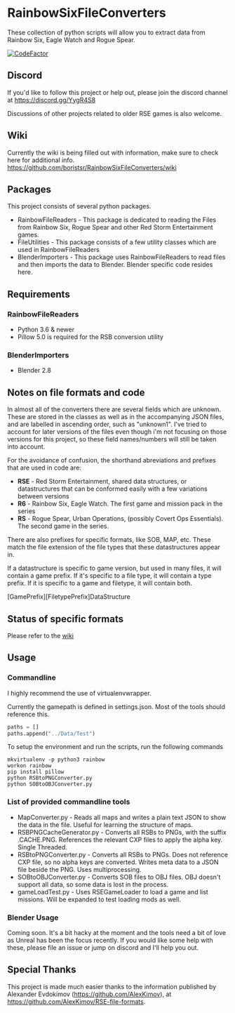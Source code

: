 # RainbowSixFileConverters

These collection of python scripts will allow you to extract data from Rainbow Six, Eagle Watch and Rogue Spear.

[![CodeFactor](https://www.codefactor.io/repository/github/rainbowredux/rainbowsixfileconverters/badge)](https://www.codefactor.io/repository/github/rainbowredux/rainbowsixfileconverters)

## Discord

If you'd like to follow this project or help out, please join the discord channel at https://discord.gg/YygR4S8

Discussions of other projects related to older RSE games is also welcome.

## Wiki

Currently the wiki is being filled out with information, make sure to check here for additional info.
https://github.com/boristsr/RainbowSixFileConverters/wiki

## Packages
This project consists of several python packages.

- RainbowFileReaders - This package is dedicated to reading the Files from Rainbow Six, Rogue Spear and other Red Storm Entertainment games.
- FileUtilities - This package consists of a few utility classes which are used in RainbowFileReaders
- BlenderImporters - This package uses RainbowFileReaders to read files and then imports the data to Blender. Blender specific code resides here.

## Requirements

### RainbowFileReaders

- Python 3.6 & newer
- Pillow 5.0 is required for the RSB conversion utility

### BlenderImporters

- Blender 2.8

## Notes on file formats and code

In almost all of the converters there are several fields which are unknown. These are stored in the classes as well as in the accompanying JSON files, and are labelled in ascending order, such as "unknown1". I've tried to account for later versions of the files even though i'm not focusing on those versions for this project, so these field names/numbers will still be taken into account.

For the avoidance of confusion, the shorthand abreviations and prefixes that are used in code are:

- **RSE** - Red Storm Entertainment, shared data structures, or datastructures that can be conformed easily with a few variations between versions
- **R6** - Rainbow Six, Eagle Watch. The first game and mission pack in the series
- **RS** - Rogue Spear, Urban Operations, (possibly Covert Ops Essentials). The second game in the series.

There are also prefixes for specific formats, like SOB, MAP, etc. These match the file extension of the file types that these datastructures appear in.

If a datastructure is specific to game version, but used in many files, it will contain a game prefix. If it's specific to a file type, it will contain a type prefix. If it is specific to a game and filetype, it will contain both.

\[GamePrefix\]\[FiletypePrefix\]DataStructure

## Status of specific formats

Please refer to the [wiki](https://github.com/boristsr/RainbowSixFileConverters/wiki)

## Usage

### Commandline

I highly recommend the use of virtualenvwrapper.

Currently the gamepath is defined in settings.json. Most of the tools should reference this.

```python
paths = []
paths.append("../Data/Test")
```

To setup the environment and run the scripts, run the following commands

```shell
mkvirtualenv -p python3 rainbow
workon rainbow
pip install pillow
python RSBtoPNGConverter.py
python SOBtoOBJConverter.py
```

### List of provided commandline tools

- MapConverter.py - Reads all maps and writes a plain text JSON to show the data in the file. Useful for learning the structure of maps.
- RSBPNGCacheGenerator.py - Converts all RSBs to PNGs, with the suffix .CACHE.PNG. References the relevant CXP files to apply the alpha key. Single Threaded.
- RSBtoPNGConverter.py - Converts all RSBs to PNGs. Does not reference CXP file, so no alpha keys are converted. Writes meta data to a JSON file beside the PNG. Uses multiprocessing.
- SOBtoOBJConverter.py - Converts SOB files to OBJ files. OBJ doesn't support all data, so some data is lost in the process.
- gameLoadTest.py - Uses RSEGameLoader to load a game and list missions. Will be expanded to test loading mods as well.

### Blender Usage

Coming soon. It's a bit hacky at the moment and the tools need a bit of love as Unreal has been the focus recently. If you would like some help with these, please file an issue or jump on discord and I'll help you out.

## Special Thanks

This project is made much easier thanks to the information published by Alexander Evdokimov (https://github.com/AlexKimov), at https://github.com/AlexKimov/RSE-file-formats.
